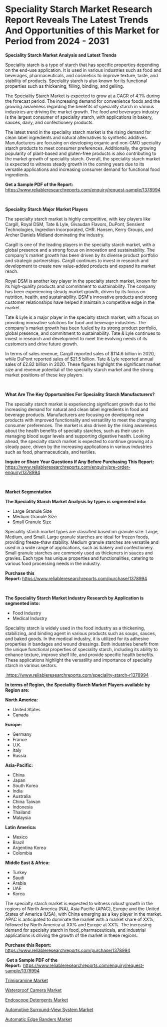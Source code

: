 <p><h1>Speciality Starch Market Research Report Reveals The Latest Trends And Opportunities of this Market for Period from 2024 - 2031</h1></p><p><strong>Speciality Starch Market Analysis and Latest Trends</strong></p>
<p><p>Speciality starch is a type of starch that has specific properties depending on the end-use application. It is used in various industries such as food and beverages, pharmaceuticals, and cosmetics to improve texture, taste, and stability of products. Speciality starch is also known for its functional properties such as thickening, filling, binding, and gelling.</p><p>The Speciality Starch Market is expected to grow at a CAGR of 4.1% during the forecast period. The increasing demand for convenience foods and the growing awareness regarding the benefits of speciality starch in various industries are driving the market growth. The food and beverages industry is the largest consumer of speciality starch, with applications in bakery, sauces, dairy, and confectionery products.</p><p>The latest trend in the speciality starch market is the rising demand for clean label ingredients and natural alternatives to synthetic additives. Manufacturers are focusing on developing organic and non-GMO speciality starch products to meet consumer preferences. Additionally, the growing popularity of plant-based and gluten-free products is also contributing to the market growth of speciality starch. Overall, the speciality starch market is expected to witness steady growth in the coming years due to its versatile applications and increasing consumer demand for functional food ingredients.</p></p>
<p><strong>Get a Sample PDF of the Report:&nbsp;</strong> <a href="https://www.reliableresearchreports.com/enquiry/request-sample/1378994">https://www.reliableresearchreports.com/enquiry/request-sample/1378994</a></p>
<p>&nbsp;</p>
<p><strong>Speciality Starch Major Market Players</strong></p>
<p><p>The specialty starch market is highly competitive, with key players like Cargill, Royal DSM, Tate & Lyle, Givaudan Flavors, DuPont, Sensient Technologies, Ingredion Incorporated, CHR. Hansen, Kerry Groups, and Archer Daniels Midland dominating the industry.</p><p>Cargill is one of the leading players in the specialty starch market, with a global presence and a strong focus on innovation and sustainability. The company's market growth has been driven by its diverse product portfolio and strategic partnerships. Cargill continues to invest in research and development to create new value-added products and expand its market reach.</p><p>Royal DSM is another key player in the specialty starch market, known for its high-quality products and commitment to sustainability. The company has been experiencing steady market growth, driven by its focus on nutrition, health, and sustainability. DSM's innovative products and strong customer relationships have helped it maintain a competitive edge in the market.</p><p>Tate & Lyle is a major player in the specialty starch market, with a focus on providing innovative solutions for food and beverage industries. The company's market growth has been fueled by its strong product portfolio, global presence, and commitment to sustainability. Tate & Lyle continues to invest in research and development to meet the evolving needs of its customers and drive future growth.</p><p>In terms of sales revenue, Cargill reported sales of $114.6 billion in 2020, while DuPont reported sales of $21.5 billion. Tate & Lyle reported annual sales of £2.82 billion in 2020. These figures highlight the significant market size and revenue potential of the specialty starch market and the strong market positions of these key players.</p></p>
<p>&nbsp;</p>
<p><strong>What Are The Key Opportunities For Speciality Starch Manufacturers?</strong></p>
<p><p>The specialty starch market is experiencing significant growth due to the increasing demand for natural and clean label ingredients in food and beverage products. Manufacturers are focusing on developing new products with improved functionality and versatility to meet the changing consumer preferences. The market is also driven by the rising awareness about the health benefits of specialty starches, such as their use in managing blood sugar levels and supporting digestive health. Looking ahead, the specialty starch market is expected to continue growing at a steady pace, driven by the increasing applications in various industries such as food, pharmaceuticals, and textiles.</p></p>
<p><strong>Inquire or Share Your Questions If Any Before Purchasing This Report:</strong> <a href="https://www.reliableresearchreports.com/enquiry/pre-order-enquiry/1378994">https://www.reliableresearchreports.com/enquiry/pre-order-enquiry/1378994</a></p>
<p>&nbsp;</p>
<p><strong>Market Segmentation</strong></p>
<p><strong>The Speciality Starch Market Analysis by types is segmented into:</strong></p>
<p><ul><li>Large Granule Size</li><li>Medium Granule Size</li><li>Small Granule Size</li></ul></p>
<p><p>Speciality starch market types are classified based on granule size: Large, Medium, and Small. Large granule starches are ideal for frozen foods, providing freeze-thaw stability. Medium granule starches are versatile and used in a wide range of applications, such as bakery and confectionery. Small granule starches are commonly used as thickeners in sauces and gravies. Each type has unique properties and functionalities, catering to various food processing needs in the industry.</p></p>
<p><strong>Purchase this Report:&nbsp;</strong><a href="https://www.reliableresearchreports.com/purchase/1378994">https://www.reliableresearchreports.com/purchase/1378994</a></p>
<p>&nbsp;</p>
<p><strong>The Speciality Starch Market Industry Research by Application is segmented into:</strong></p>
<p><ul><li>Food Industry</li><li>Medical Industry</li></ul></p>
<p><p>Speciality starch is widely used in the food industry as a thickening, stabilizing, and binding agent in various products such as soups, sauces, and baked goods. In the medical industry, it is utilized for its adhesive properties in bandages and wound dressings. Both industries benefit from the unique functional properties of speciality starch, including its ability to enhance texture, improve shelf life, and provide specific health benefits. These applications highlight the versatility and importance of speciality starch in various sectors.</p></p>
<p><a href="https://www.reliableresearchreports.com/speciality-starch-r1378994">&nbsp;https://www.reliableresearchreports.com/speciality-starch-r1378994</a></p>
<p><strong>In terms of Region, the Speciality Starch Market Players available by Region are:</strong></p>
<p>
    <p> <strong> North America: </strong>
        <ul>
            <li>United States</li>
            <li>Canada</li>
        </ul>
        </p> 
    <p> <strong> Europe: </strong>
        <ul>
            <li>Germany</li>
            <li>France</li>
            <li>U.K.</li>
            <li>Italy</li>
            <li>Russia</li>
        </ul>
        </p> 
    <p> <strong> Asia-Pacific: </strong>
        <ul>
            <li>China</li>
            <li>Japan</li>
            <li>South Korea</li>
            <li>India</li>
            <li>Australia</li>
            <li>China Taiwan</li>
            <li>Indonesia</li>
            <li>Thailand</li>
            <li>Malaysia</li>
        </ul>
        </p> 
    <p> <strong> Latin America: </strong>
        <ul>
            <li>Mexico</li>
            <li>Brazil</li>
            <li>Argentina Korea</li>
            <li>Colombia</li>
        </ul>
        </p> 
    <p> <strong> Middle East & Africa: </strong>
        <ul>
            <li>Turkey</li>
            <li>Saudi</li>
            <li>Arabia</li>
            <li>UAE</li>
            <li>Korea</li>
        </ul>
    </p>
    </p>
<p><p>The specialty starch market is expected to witness robust growth in the regions of North America (NA), Asia Pacific (APAC), Europe and the United States of America (USA), with China emerging as a key player in the market. APAC is anticipated to dominate the market with a market share of XX%, followed by North America at XX% and Europe at XX%. The increasing demand for specialty starch in food, pharmaceuticals, and industrial applications is driving the growth of the market in these regions.</p></p>
<p><strong>Purchase this Report: </strong><a href="https://www.reliableresearchreports.com/purchase/1378994">https://www.reliableresearchreports.com/purchase/1378994</a></p>
<p>&nbsp;<strong>Get a Sample PDF of the Report:&nbsp;&nbsp;</strong><a href="https://www.reliableresearchreports.com/enquiry/request-sample/1378994">https://www.reliableresearchreports.com/enquiry/request-sample/1378994</a></p>
<p><strong></strong></p>
<p><p><a href="https://issuu.com/reportprime-2/docs/trimipramine-market-size-2030.pptx">Trimipramine Market</a></p><p><a href="https://www.linkedin.com/pulse/waterproof-camera-market-global-regional-analysis-focus-region-yunvc">Waterproof Camera Market</a></p><p><a href="https://github.com/GaryrankliznmwoXff/Market-Research-Report-List-1/blob/main/endoscope-detergents-market.md">Endoscope Detergents Market</a></p><p><a href="https://medium.com/@susanwest38/automotive-surround-view-system-market-a-global-and-regional-analysis-focus-on-region-126c5e44a3cb">Automotive Surround-View System Market</a></p><p><a href="https://github.com/Brown8Reggie/Market-Research-Report-List-1/blob/main/automatic-edge-banders-market.md">Automatic Edge Banders Market</a></p></p>